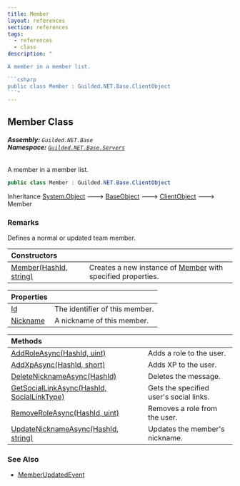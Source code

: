 ```yaml
---
title: Member
layout: references
section: references
tags:
  - references
  - class
description: "

A member in a member list.

```csharp
public class Member : Guilded.NET.Base.ClientObject
```"
---
```


## Member Class
###### **Assembly:** `Guilded.NET.Base`<br/>**Namespace:** [`Guilded.NET.Base.Servers`](Guilded.NET.Base.Servers 'Guilded.NET.Base.Servers')

A member in a member list.

```csharp
public class Member : Guilded.NET.Base.ClientObject
```

Inheritance [System.Object](https://docs.microsoft.com/en-us/dotnet/api/System.Object 'System.Object') &#129106; [BaseObject](BaseObject 'Guilded.NET.Base.BaseObject') &#129106; [ClientObject](ClientObject 'Guilded.NET.Base.ClientObject') &#129106; Member

### Remarks
  
Defines a normal or updated team member.

| Constructors | |
| :--- | :--- |
| [Member(HashId, string)](Member.Member(HashId,string) 'Guilded.NET.Base.Servers.Member.Member(Guilded.NET.Base.HashId, string)') | Creates a new instance of [Member](Member 'Guilded.NET.Base.Servers.Member') with specified properties. |

| Properties | |
| :--- | :--- |
| [Id](Member.Id 'Guilded.NET.Base.Servers.Member.Id') | The identifier of this member. |
| [Nickname](Member.Nickname 'Guilded.NET.Base.Servers.Member.Nickname') | A nickname of this member. |

| Methods | |
| :--- | :--- |
| [AddRoleAsync(HashId, uint)](Member.AddRoleAsync(HashId,uint) 'Guilded.NET.Base.Servers.Member.AddRoleAsync(Guilded.NET.Base.HashId, uint)') | Adds a role to the user. |
| [AddXpAsync(HashId, short)](Member.AddXpAsync(HashId,short) 'Guilded.NET.Base.Servers.Member.AddXpAsync(Guilded.NET.Base.HashId, short)') | Adds XP to the user. |
| [DeleteNicknameAsync(HashId)](Member.DeleteNicknameAsync(HashId) 'Guilded.NET.Base.Servers.Member.DeleteNicknameAsync(Guilded.NET.Base.HashId)') | Deletes the message. |
| [GetSocialLinkAsync(HashId, SocialLinkType)](Member.GetSocialLinkAsync(HashId,SocialLinkType) 'Guilded.NET.Base.Servers.Member.GetSocialLinkAsync(Guilded.NET.Base.HashId, Guilded.NET.Base.Users.SocialLinkType)') | Gets the specified user's social links. |
| [RemoveRoleAsync(HashId, uint)](Member.RemoveRoleAsync(HashId,uint) 'Guilded.NET.Base.Servers.Member.RemoveRoleAsync(Guilded.NET.Base.HashId, uint)') | Removes a role from the user. |
| [UpdateNicknameAsync(HashId, string)](Member.UpdateNicknameAsync(HashId,string) 'Guilded.NET.Base.Servers.Member.UpdateNicknameAsync(Guilded.NET.Base.HashId, string)') | Updates the member's nickname. |

### See Also
- [MemberUpdatedEvent](MemberUpdatedEvent 'Guilded.NET.Base.Events.MemberUpdatedEvent')
